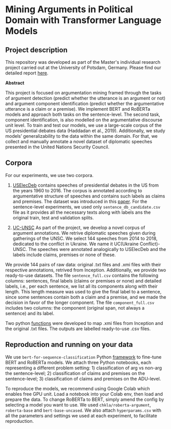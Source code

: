 # Mining Arguments in Political Domain with Transformer Language Models 

## Project description 

This repository was developed as part of the Master's individual research project carried out at the University of Potsdam, Germany. Please find our detailed report [here](https://github.com/a-moi/political-argument-mining/blob/main/IM-final-report.pdf). 

**Abstract**


This project is focused on argumentation
mining framed through the tasks of argument
detection (predict whether the utterance
is an argument or not) and argument
component identification (predict whether
the argumentative utterance is a claim or
a premise). We implement BERT and
RoBERTa models and approach both tasks
on the sentence-level. The second task,
component identification, is also modelled
on the argumentative discourse unit level.
To train and test our models, we use a
large-scale corpus of the US presidential
debates data (Haddadan et al., 2019). Additionally,
we study models’ generalizability
to the data within the same domain.
For that, we collect and manually annotate
a novel dataset of diplomatic speeches
presented in the United Nations Security
Council.


## Corpora 

For our experiments, we use two corpora. 

1. [USElecDeb](https://github.com/a-moi/political-argument-mining/tree/main/ElecDeb60To16) contains speeches of presidential debates in the US from the years 1960 to 2016. The corpus is annotated according to argumentative structure of speeches and contains such labels as claims and premises. The dataset was introduced in this [paper](https://aclanthology.org/P19-1463/). For the sentence-level experiments, we used only `sentence_db_candidate.csv` file as it provides all the necessary texts along with labels ans the original train, test and validation splits. 

2. [UC-UNSC](https://github.com/a-moi/political-argument-mining/tree/main/UC-UNSC) As part of the project, we develop a novel corpus of argument annotations. We retrive diplomatic speeches given during gatherings of the UNSC. We select 144 speeches from 2014 to 2018, dedicated to the conflict in Ukraine. We name it UC(Ukraine Conflict)-UNSC. The speeches were annotated analogically to USElecDeb and the labels include claims, premises or none of these. 

We provide 144 pairs of raw data: original .txt files and .xmi files with their respective annotations, retrived from Inception. Additionally, we provide two ready-to-use datasets. The file `sentence_full.csv` contains the following columns: sentences, final labels (claims or premises or none) and detailed labels, i.e., per each sentence, we list all its components along with their length. This length measure was used to give the final label to a sentence, since some sentences contain both a claim and a premise, and we made the decision in favor of the longer component. The file `component_full.csv` includes two columns: the component (original span, not always a sentence) and its label. 

Two python [functions](https://github.com/a-moi/political-argument-mining/blob/main/annotation2df.py) were developed to map .xmi files from Inception and the original .txt files. The outputs are labelled ready-to-use .csv files. 

## Reproduction and running on your data 

We use `bert-for-sequence-classification` Python [framework](https://pypi.org/project/bert-for-sequence-classification/) to fine-tune BERT and RoBERTa models. We attach three Python notebooks, each representing a different problem setting: 1) classification of arg vs non-arg the sentence-level; 2) classification of claims and premises on the sentence-level; 3) classification of claims and premises on the ADU-level. 

To reproduce the models, we recommend using Google Colab which enables free GPU unit. Load a notebook into your Colab env, then load and prepare the data.
To change RoBERTa to BERT, simply amend the config by selecting a model you want to use. We used `chkla/roberta-argument`, `roberta-base` and `bert-base-uncased`. We also attach `hyperparams.csv` with all the parameters and settings we used at each experiment, to facilitate reproduction. 
